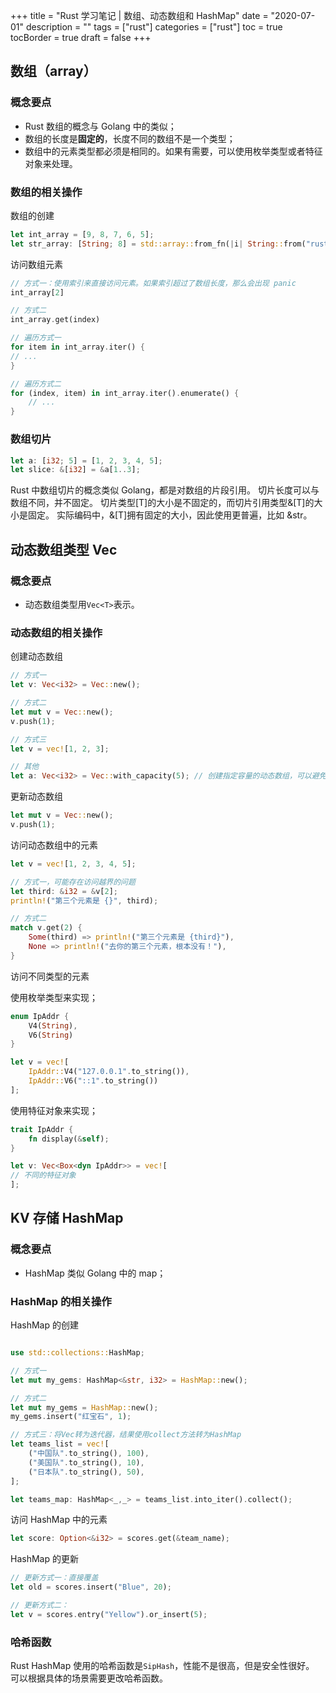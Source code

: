 +++
title = "Rust 学习笔记 | 数组、动态数组和 HashMap"
date = "2020-07-01"
description = ""
tags = ["rust"]
categories = ["rust"]
toc = true
tocBorder = true
draft = false
+++

## 数组（array）

### 概念要点

- Rust 数组的概念与 Golang 中的类似；
- 数组的长度是**固定的**，长度不同的数组不是一个类型；
- 数组中的元素类型都必须是相同的。如果有需要，可以使用枚举类型或者特征对象来处理。

### 数组的相关操作

数组的创建
```rust
let int_array = [9, 8, 7, 6, 5];
let str_array: [String; 8] = std::array::from_fn(|i| String::from("rust is good!"));
```

访问数组元素
```rust
// 方式一：使用索引来直接访问元素。如果索引超过了数组长度，那么会出现 panic
int_array[2]

// 方式二
int_array.get(index)

// 遍历方式一
for item in int_array.iter() {
// ...
}

// 遍历方式二
for (index, item) in int_array.iter().enumerate() {
    // ...
}								
```

### 数组切片

```rust
let a: [i32; 5] = [1, 2, 3, 4, 5];
let slice: &[i32] = &a[1..3];
```

Rust 中数组切片的概念类似 Golang，都是对数组的片段引用。
切片长度可以与数组不同，并不固定。
切片类型[T]的大小是不固定的，而切片引用类型&[T]的大小是固定。
实际编码中，&[T]拥有固定的大小，因此使用更普遍，比如 &str。

## 动态数组类型 Vec<T>

### 概念要点

- 动态数组类型用`Vec<T>`表示。

### 动态数组的相关操作

创建动态数组
```rust
// 方式一
let v: Vec<i32> = Vec::new(); 

// 方式二
let mut v = Vec::new(); 
v.push(1);

// 方式三
let v = vec![1, 2, 3];

// 其他
let a: Vec<i32> = Vec::with_capacity(5); // 创建指定容量的动态数组，可以避免频繁的内存分配和拷贝
```

更新动态数组
```rust
let mut v = Vec::new();
v.push(1);
```

访问动态数组中的元素
```rust
let v = vec![1, 2, 3, 4, 5];

// 方式一，可能存在访问越界的问题
let third: &i32 = &v[2];
println!("第三个元素是 {}", third);

// 方式二
match v.get(2) {
    Some(third) => println!("第三个元素是 {third}"),
    None => println!("去你的第三个元素，根本没有！"),
}
```

访问不同类型的元素

使用枚举类型来实现；
```rust
enum IpAddr {
    V4(String),
    V6(String)
}

let v = vec![
    IpAddr::V4("127.0.0.1".to_string()),
    IpAddr::V6("::1".to_string())
];
```

使用特征对象来实现；
```rust
trait IpAddr {
    fn display(&self);
}

let v: Vec<Box<dyn IpAddr>> = vec![
// 不同的特征对象
];

```

## KV 存储 HashMap

### 概念要点

- HashMap 类似 Golang 中的 map；

### HashMap 的相关操作

HashMap 的创建
```rust

use std::collections::HashMap;

// 方式一
let mut my_gems: HashMap<&str, i32> = HashMap::new();

// 方式二
let mut my_gems = HashMap::new();
my_gems.insert("红宝石", 1);

// 方式三：将Vec转为迭代器，结果使用collect方法转为HashMap
let teams_list = vec![
    ("中国队".to_string(), 100),
    ("美国队".to_string(), 10),
    ("日本队".to_string(), 50),
];

let teams_map: HashMap<_,_> = teams_list.into_iter().collect();
```

访问 HashMap 中的元素
```rust
let score: Option<&i32> = scores.get(&team_name);
```

HashMap 的更新
```rust
// 更新方式一：直接覆盖
let old = scores.insert("Blue", 20);

// 更新方式二：
let v = scores.entry("Yellow").or_insert(5);

```

### 哈希函数

Rust HashMap 使用的哈希函数是`SipHash`，性能不是很高，但是安全性很好。
可以根据具体的场景需要更改哈希函数。
